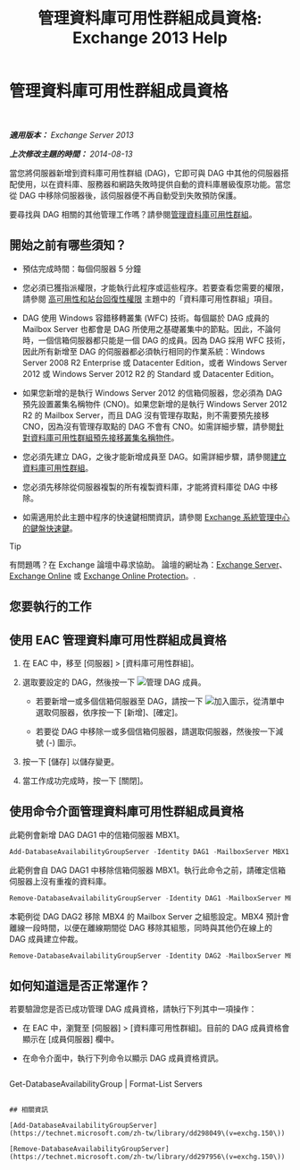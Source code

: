 ﻿---
title: '管理資料庫可用性群組成員資格: Exchange 2013 Help'
TOCTitle: 管理資料庫可用性群組成員資格
ms:assetid: fb2ea15e-96d5-4045-b75b-b0aa5fc60479
ms:mtpsurl: https://technet.microsoft.com/zh-tw/library/Dd351278(v=EXCHG.150)
ms:contentKeyID: 50474657
ms.date: 05/21/2018
mtps_version: v=EXCHG.150
ms.translationtype: MT
---

# 管理資料庫可用性群組成員資格

 

_**適用版本：** Exchange Server 2013_

_**上次修改主題的時間：** 2014-08-13_

當您將伺服器新增到資料庫可用性群組 (DAG)，它即可與 DAG 中其他的伺服器搭配使用，以在資料庫、服務器和網路失敗時提供自動的資料庫層級復原功能。當您從 DAG 中移除伺服器後，該伺服器便不再自動受到失敗預防保護。

要尋找與 DAG 相關的其他管理工作嗎？請參閱[管理資料庫可用性群組](managing-database-availability-groups-exchange-2013-help.md)。

## 開始之前有哪些須知？

  - 預估完成時間：每個伺服器 5 分鐘

  - 您必須已獲指派權限，才能執行此程序或這些程序。若要查看您需要的權限，請參閱 [高可用性和站台回復性權限](high-availability-and-site-resilience-permissions-exchange-2013-help.md) 主題中的「資料庫可用性群組」項目。

  - DAG 使用 Windows 容錯移轉叢集 (WFC) 技術。每個屬於 DAG 成員的 Mailbox Server 也都會是 DAG 所使用之基礎叢集中的節點。因此，不論何時，一個信箱伺服器都只能是一個 DAG 的成員。因為 DAG 採用 WFC 技術，因此所有新增至 DAG 的伺服器都必須執行相同的作業系統：Windows Server 2008 R2 Enterprise 或 Datacenter Edition，或者 Windows Server 2012 或 Windows Server 2012 R2 的 Standard 或 Datacenter Edition。

  - 如果您新增的是執行 Windows Server 2012 的信箱伺服器，您必須為 DAG 預先設置叢集名稱物件 (CNO)。如果您新增的是執行 Windows Server 2012 R2 的 Mailbox Server，而且 DAG 沒有管理存取點，則不需要預先接移 CNO，因為沒有管理存取點的 DAG 不會有 CNO。如需詳細步驟，請參閱[針對資料庫可用性群組預先接移叢集名稱物件](pre-stage-the-cluster-name-object-for-a-database-availability-group-exchange-2013-help.md)。

  - 您必須先建立 DAG，之後才能新增成員至 DAG。如需詳細步驟，請參閱[建立資料庫可用性群組](create-a-database-availability-group-exchange-2013-help.md)。

  - 您必須先移除從伺服器複製的所有複製資料庫，才能將資料庫從 DAG 中移除。

  - 如需適用於此主題中程序的快速鍵相關資訊，請參閱 [Exchange 系統管理中心的鍵盤快速鍵](keyboard-shortcuts-in-the-exchange-admin-center-exchange-online-protection-help.md)。


> [!TIP]  
> 有問題嗎？在 Exchange 論壇中尋求協助。 論壇的網址為：<a href="https://go.microsoft.com/fwlink/p/?linkid=60612">Exchange Server</a>、 <a href="https://go.microsoft.com/fwlink/p/?linkid=267542">Exchange Online</a> 或 <a href="https://go.microsoft.com/fwlink/p/?linkid=285351">Exchange Online Protection</a>。.




## 您要執行的工作

## 使用 EAC 管理資料庫可用性群組成員資格

1.  在 EAC 中，移至 \[伺服器\] \> \[資料庫可用性群組\]。

2.  選取要設定的 DAG，然後按一下 ![管理 DAG 成員](images/Dd351278.d567ae56-d6cd-4edb-ab67-ad8f7c58f337(EXCHG.150).gif "管理 DAG 成員")。
    
      - 若要新增一或多個信箱伺服器至 DAG，請按一下 ![加入圖示](images/JJ218640.c1e75329-d6d7-4073-a27d-498590bbb558(EXCHG.150).gif "加入圖示")，從清單中選取伺服器，依序按一下 \[新增\]、\[確定\]。
    
      - 若要從 DAG 中移除一或多個信箱伺服器，請選取伺服器，然後按一下減號 (-) 圖示。

3.  按一下 \[儲存\] 以儲存變更。

4.  當工作成功完成時，按一下 \[關閉\]。

## 使用命令介面管理資料庫可用性群組成員資格

此範例會新增 DAG DAG1 中的信箱伺服器 MBX1。

```powershell
Add-DatabaseAvailabilityGroupServer -Identity DAG1 -MailboxServer MBX1
```

此範例會自 DAG DAG1 中移除信箱伺服器 MBX1。執行此命令之前，請確定信箱伺服器上沒有重複的資料庫。

```powershell
Remove-DatabaseAvailabilityGroupServer -Identity DAG1 -MailboxServer MBX1
```

本範例從 DAG DAG2 移除 MBX4 的 Mailbox Server 之組態設定。MBX4 預計會離線一段時間，以便在離線期間從 DAG 移除其組態，同時與其他仍在線上的 DAG 成員建立仲裁。

```powershell
Remove-DatabaseAvailabilityGroupServer -Identity DAG2 -MailboxServer MBX4 -ConfigurationOnly
```

## 如何知道這是否正常運作？

若要驗證您是否已成功管理 DAG 成員資格，請執行下列其中一項操作：

  - 在 EAC 中，瀏覽至 \[伺服器\] \> \[資料庫可用性群組\]。目前的 DAG 成員資格會顯示在 \[成員伺服器\] 欄中。

  - 在命令介面中，執行下列命令以顯示 DAG 成員資格資訊。
    
    ```powershell
Get-DatabaseAvailabilityGroup <DAGName> | Format-List Servers
```

## 相關資訊

[Add-DatabaseAvailabilityGroupServer](https://technet.microsoft.com/zh-tw/library/dd298049\(v=exchg.150\))

[Remove-DatabaseAvailabilityGroupServer](https://technet.microsoft.com/zh-tw/library/dd297956\(v=exchg.150\))

